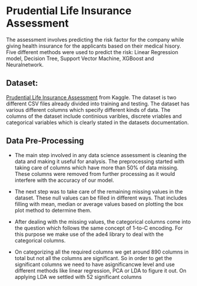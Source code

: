 # Prudential Life Insurance Assessment

The assessment involves predicting the risk factor for the company while giving health insurance for the applicants based on their medical hisory. Five different methods were used to predict the risk: Linear Regression model, Decision Tree, Support Vector Machine, XGBoost and Neuralnetwork.

## Dataset:
[Prudential Life Insurance Assessment](https://www.kaggle.com/c/prudential-life-insurance-assessment) from Kaggle. The dataset is two different CSV files already divided into training and testing. The dataset has various different columns which specify different kinds of data. The columns of the dataset include continious varibles, discrete vriables and categorical variables which is clearly stated in the datasets documentation.

## Data Pre-Processing
* The main step involved in any data science assessment is cleaning the data and making it useful for analysis. The preprocessing started with taking care of columns which have more than 50% of data missing. These columns were removed from further processing as it would interfere with the accuracy of our model.
* The next step was to take care of the remaining missing values in the dataset. These null values can be filled in different ways. That includes filling with mean, median or average values based on plotting the box plot method to determine them.
* After dealing with the missing values, the categorical columns come into the question which follows the same concept of 1-to-C encoding. For this purpose we make use of the ade4 library to deal with the categorical columns. 

* On categorizing all the required columns we get around 890 columns in total but not all the columns are significant. So in order to get the significant columns we need to have asignificancwe level and use different methods like linear regression, PCA or LDA to figure it out. On applying LDA we settled with 52 significant columns 
